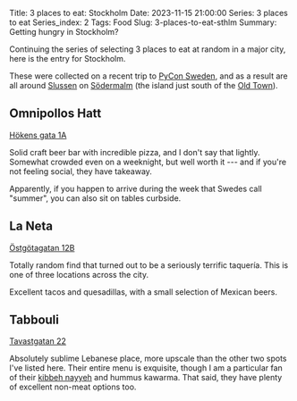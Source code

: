 Title: 3 places to eat: Stockholm
Date: 2023-11-15 21:00:00
Series: 3 places to eat
Series_index: 2
Tags: Food
Slug: 3-places-to-eat-sthlm
Summary: Getting hungry in Stockholm?

Continuing the series of selecting 3 places to eat at random in a major city, here is the entry for Stockholm.

These were collected on a recent trip to [PyCon Sweden](https://pycon.se), and as a result are all around [Slussen](https://en.wikipedia.org/wiki/Slussenomr%C3%A5det) on [Södermalm](https://en.wikipedia.org/wiki/S%C3%B6dermalm) (the island just south of the [Old Town](https://en.wikipedia.org/wiki/Gamla_stan)).

## Omnipollos Hatt

[Hökens gata 1A](https://maps.app.goo.gl/rRffAfpXfzCKC7CLA)

Solid craft beer bar with incredible pizza, and I don't say that lightly.
Somewhat crowded even on a weeknight, but well worth it --- and if you're not feeling social, they have takeaway.

Apparently, if you happen to arrive during the week that Swedes call "summer", you can also sit on tables curbside.

## La Neta

[Östgötagatan 12B](https://maps.app.goo.gl/B12qDxhphb5LMxPZA)

Totally random find that turned out to be a seriously terrific taquería.
This is one of three locations across the city.

Excellent tacos and quesadillas, with a small selection of Mexican beers.

## Tabbouli

[Tavastgatan 22](https://maps.app.goo.gl/dvx5vodsy87e4DM79)

Absolutely sublime Lebanese place, more upscale than the other two spots I've listed here.
Their entire menu is exquisite, though I am a particular fan of their [kibbeh nayyeh](https://en.wikipedia.org/wiki/Kibbeh_nayyeh) and hummus kawarma. That said, they have plenty of excellent non-meat options too. 
